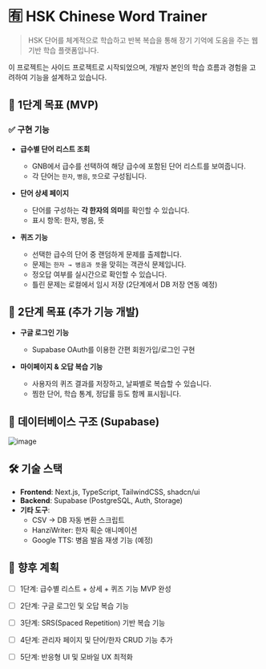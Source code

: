 # 🈶 HSK Chinese Word Trainer

> HSK 단어를 체계적으로 학습하고 반복 복습을 통해 장기 기억에 도움을 주는 웹 기반 학습 플랫폼입니다.

이 프로젝트는 사이드 프로젝트로 시작되었으며, 개발자 본인의 학습 흐름과 경험을 고려하여 기능을 설계하고 있습니다.


## 🚀 1단계 목표 (MVP)

### ✅ 구현 기능

- **급수별 단어 리스트 조회**
  - GNB에서 급수를 선택하여 해당 급수에 포함된 단어 리스트를 보여줍니다.
  - 각 단어는 `한자`, `병음`, `뜻`으로 구성됩니다.

- **단어 상세 페이지**
  - 단어를 구성하는 **각 한자의 의미**를 확인할 수 있습니다.
  - 표시 항목: 한자, 병음, 뜻 

- **퀴즈 기능**
  - 선택한 급수의 단어 중 랜덤하게 문제를 출제합니다.
  - 문제는 `한자 → 병음과 뜻`을 맞히는 객관식 문제입니다.
  - 정오답 여부를 실시간으로 확인할 수 있습니다.
  - 틀린 문제는 로컬에서 임시 저장 (2단계에서 DB 저장 연동 예정)


## 📅 2단계 목표 (추가 기능 개발)

- **구글 로그인 기능**
  - Supabase OAuth를 이용한 간편 회원가입/로그인 구현

- **마이페이지 & 오답 복습 기능**
  - 사용자의 퀴즈 결과를 저장하고, 날짜별로 복습할 수 있습니다.
  - 찜한 단어, 학습 통계, 정답률 등도 함께 표시됩니다.

## 🧱 데이터베이스 구조 (Supabase)
![image](https://github.com/user-attachments/assets/94bc144b-6ede-4379-af5b-e00a93c9304d)


## 🛠 기술 스택

- **Frontend**: Next.js, TypeScript, TailwindCSS, shadcn/ui
- **Backend**: Supabase (PostgreSQL, Auth, Storage)
- **기타 도구**:
  - CSV → DB 자동 변환 스크립트
  - HanziWriter: 한자 획순 애니메이션
  - Google TTS: 병음 발음 재생 기능 (예정)


## 📌 향후 계획

- [ ] 1단계: 급수별 리스트 + 상세 + 퀴즈 기능 MVP 완성
- [ ] 2단계: 구글 로그인 및 오답 복습 기능
- [ ] 3단계: SRS(Spaced Repetition) 기반 복습 기능
- [ ] 4단계: 관리자 페이지 및 단어/한자 CRUD 기능 추가
- [ ] 5단계: 반응형 UI 및 모바일 UX 최적화


